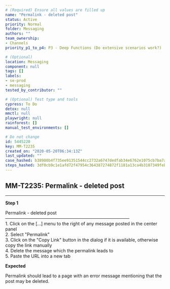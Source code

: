 ```yaml
---
# (Required) Ensure all values are filled up
name: "Permalink - deleted post"
status: Active
priority: Normal
folder: Messaging
authors: ""
team_ownership: 
- Channels
priority_p1_to_p4: P3 - Deep Functions (Do extensive scenarios work?)

# (Optional)
location: Messaging
component: null
tags: []
labels: 
- se-prod
- messaging
tested_by_contributor: ""

# (Optional) Test type and tools
cypress: To Do
detox: null
mmctl: null
playwright: null
rainforest: []
manual_test_environments: []

# Do not change
id: 5445220
key: MM-T2235
created_on: "2020-05-20T06:34:13Z"
last_updated: ""
case_hashed: b38980b4f735ee91351544cc2732a6747dedfab34e6762e1075cb7ba7a349158aab485b1f0e2398c9dc5c048c10c8566
steps_hashed: 3df0cb9c1e1afd72f47954c364387274872f1181a13ca4b3107349feb5a682f39925d4c560263fe5e4aa215a9e207a05
---
```


<!-- (Auto-generated) Based on frontmatter's "key" and "name" -->

## MM-T2235: Permalink - deleted post

---

**Step 1**

Permalink - deleted post\
————————————————————————————\
1\. Click on the \[...] menu to the right of any message posted in the center panel\
2\. Select "Permalink"\
3\. Click on the "Copy Link" button in the dialog if it is available, otherwise copy the link manually\
4\. Delete the message which the permalink leads to\
5\. Paste the URL into a new tab

**Expected**

Permalink should lead to a page with an error message mentioning that the post may be deleted.
